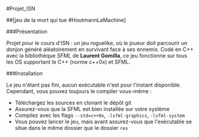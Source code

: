 #Projet_ISN

##[jeu de la mort qui tue #HoutmannLaMachine]

###Présentation

Projet pour le cours d'ISN : un jeu roguelike, où le joueur doit parcourir un donjon généré aléatoirement en survivant face à ses ennemis.
Codé en C++ avec la bibliothèque _SFML_ de __Laurent Gomilla__, ce jeu fonctionne sur tous les OS supportant le C++ (norme c++0x) et SFML.

###Installation

Le jeu n'étant pas fini, aucun exécutable n'est pour l'instant disponible. Cependant, vous pouvez toujours le compiler vous-même :
* Téléchargez les sources en clonant le dépôt git
* Assurez-vous que la SFML est bien installée sur votre système
* Compilez avec les flags `--std=c++0x`, `-lsfml-graphics`, `-lsfml-system`
* Vous pouvez lancer le jeu, mais avant assurez-vous que l'exécutable se situe dans le même dossier que le dossier `res`
